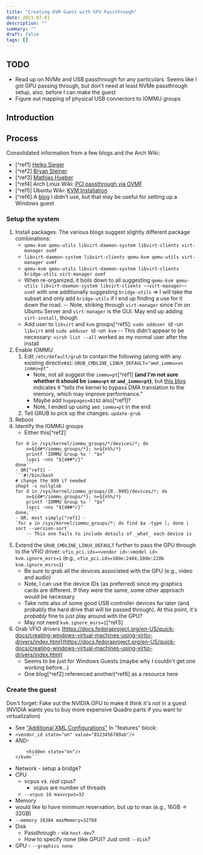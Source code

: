 ```yaml
---
title: "Creating KVM Guest with GPU Passthrough"
date: 2021-07-01
description: ""
summary: ""
draft: false
tags: []
---
```


## TODO

- Read up on NVMe and USB passthrough for any particulars.  Seems like I got GPU passing through, but don't need at least NVMe passthrough setup, also, before I can make the guest
- Figure out mapping of physical USB connectors to IOMMU groups

## Introduction

## Process

Consolidated information from a few blogs and the Arch Wiki:
- [^ref1] [Heiko Sieger](https://www.heiko-sieger.info/creating-a-windows-10-vm-on-the-amd-ryzen-9-3900x-using-qemu-4-0-and-vga-passthrough/ "Windows 10 VM on Ryzen 9 3900x")
- [^ref2] [Bryan Steiner](https://github.com/bryansteiner/gpu-passthrough-tutorial "GPU passthrough tutorial")
- [^ref3] [Mathias Hueber](https://mathiashueber.com/pci-passthrough-ubuntu-2004-virtual-machine/ "Virtual machines with PCI passthrough on Ubuntu 20.04")
- [^ref4] Arch Linux Wiki: [PCI passthrough via OVMF](https://wiki.archlinux.org/title/PCI_passthrough_via_OVMF "PCI passthrough via OVMF")
- [^ref5] Ubuntu Wiki: [KVM Installation](https://help.ubuntu.com/community/KVM/Installation "KVM Installation")
- [^ref6] A [blog](https://frdmtoplay.com/virtualizing-windows-7-or-linux-on-a-nvme-drive-with-vfio/#builddriveriso) I didn't use, but that may be useful for setting up a Windows guest

### Setup the system
1. Install packages.  The various blogs suggest slightly different package combinations:
   - `qemu-kvm qemu-utils libvirt-daemon-system libvirt-clients virt-manager ovmf`
   - `libvirt-daemon-system libvirt-clients qemu-kvm qemu-utils virt-manager ovmf`
   - `qemu-kvm qemu-utils libvirt-daemon-system libvirt-clients bridge-utils virt-manager ovmf`
   - When re-organized, it boils down to all suggesting `qemu-kvm qemu-utils libvirt-daemon-system libvirt-clients ~~virt-manager~~ ovmf` with one additionally suggesting `bridge-utils` => I will take the subset and only add `bridge-utils` if I end up finding a use for it down the road.
    -- Note, striking through `virt-manager` since I'm on Ubuntu Server and `virt-manager` is the GUI.  May end up adding `virt-install`, though
   - Add user to `libvirt` and `kvm` groups[^ref5]: `sudo adduser `id -un` libvirt` and `sudo adduser `id -un` kvm`
    -- This didn't appear to be necessary: `virsh list --all` worked as my normal user after the install
1. Enable IOMMU
    1. Edit `/etc/default/grub` to contain the following (along with any existing directives): `GRUB_CMDLINE_LINUX_DEFAULT="amd_iommu=on iommu=pt"`
        - Note, not all suggest the `iommu=pt`[^ref1] **(and I'm not sure whether it should be `iommu=pt` or `amd_iommu=pt`)**, but [this blog](https://www.heiko-sieger.info/creating-a-windows-10-vm-on-the-amd-ryzen-9-3900x-using-qemu-4-0-and-vga-passthrough/ "Windows 10 VM on Ryzen 9 3900x") indicates it "tells the kernel to bypass DMA translation to the memory, which may improve performance."
        - Maybe add `hugepages=8192` also[^ref1]?
        - Note, I ended up using `amd_iommu=pt` in the end
    1. Tell GRUB to pick up the changes: `update-grub`
1. Reboot
1. Identify the IOMMU groups
    - Either this[^ref2]
    ```#!/bin/bash
    for d in /sys/kernel/iommu_groups/*/devices/*; do
        n=${d#*/iommu_groups/*}; n=${n%%/*}
        printf 'IOMMU Group %s ' "$n"
        lspci -nns "${d##*/}"
    done```
    - OR[^ref3] -
    ```#!/bin/bash
    # change the 999 if needed
    shopt -s nullglob
    for d in /sys/kernel/iommu_groups/{0..999}/devices/*; do
        n=${d#*/iommu_groups/*}; n=${n%%/*}
        printf 'IOMMU Group %s ' "$n"
        lspci -nns "${d##*/}"
    done;```
    - OR, most simply[^ref1] -
    `for a in /sys/kernel/iommu_groups/*; do find $a -type l; done | sort --version-sort`
        -- This one fails to include details of _what_ each device is
1. Extend the `GRUB_CMDLINE_LINUX_DEFAULT` further to pass the GPU through to the VFIO driver: `vfio_pci.ids=<vendor id>:<model id> kvm.ignore_msrs=1` (e.g., `vfio_pci.ids=10de:2484,10de:228b kvm.ignore_msrs=1`)
    - Be sure to grab all the devices associated with the GPU (e.g., video and audio)
    - Note, I can use the device IDs (as preferred) since my graphics cards are different.  If they were the same, some other approach would be necessary
    - Take note also of some good USB controller devices for later (and probably the hard drive that will be passed through).  At this point, it's _probably_ fine to just play around with the GPU?
    - May not need `kvm.ignore_msrs=1`[^ref3]
1. Grab VFIO drivers [https://docs.fedoraproject.org/en-US/quick-docs/creating-windows-virtual-machines-using-virtio-drivers/index.html](https://docs.fedoraproject.org/en-US/quick-docs/creating-windows-virtual-machines-using-virtio-drivers/index.html)
    - Seems to be just for Windows Guests (maybe why I couldn't get one working before...)
    - One blog[^ref2] referenced another[^ref6] as a resource here

### Create the guest

Don't forget: Fake out the NVIDIA GPU to make it think it's _not_ in a guest (NVIDIA wants you to buy more expensive Quadro parts if you want to virtualization)
- See ["Additional XML Configurations"](https://www.heiko-sieger.info/creating-a-windows-10-vm-on-the-amd-ryzen-9-3900x-using-qemu-4-0-and-vga-passthrough/)
In "features" block:
- `<vendor_id state="on" value="0123456789ab"/>`
- AND-
    ```<kvm>
        <hidden state="on"/>
    </kvm>```
- Network - setup a bridge?
- CPU
    - vcpus vs. _real_ cpus?
        - vcpus are number of threads
    - `--vcpus 16 maxvcpus=32`
- Memory
 - would like to have minimum reservation, but up to max (e.g., 16GB -> 32GB)
 - `--memory 16384 maxMemory=32768`
- Disk
    - Passthrough - via `host-dev`?
    - How to specify none (like GPU)?  Just omit `--disk`?
- GPU - `--graphics none`
